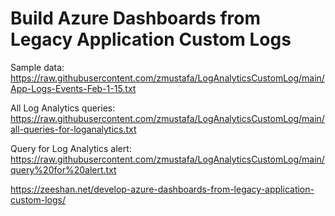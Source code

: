 # Build Azure Dashboards from Legacy Application Custom Logs

Sample data: https://raw.githubusercontent.com/zmustafa/LogAnalyticsCustomLog/main/App-Logs-Events-Feb-1-15.txt

All Log Analytics queries: https://raw.githubusercontent.com/zmustafa/LogAnalyticsCustomLog/main/all-queries-for-loganalytics.txt

Query for Log Analytics alert: https://raw.githubusercontent.com/zmustafa/LogAnalyticsCustomLog/main/query%20for%20alert.txt

https://zeeshan.net/develop-azure-dashboards-from-legacy-application-custom-logs/
